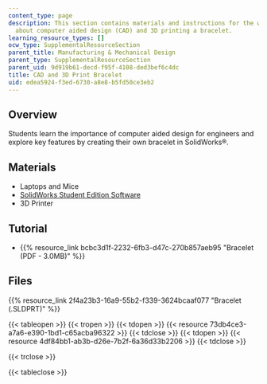 ```yaml
---
content_type: page
description: This section contains materials and instructions for the workshop activity
  about computer aided design (CAD) and 3D printing a bracelet.
learning_resource_types: []
ocw_type: SupplementalResourceSection
parent_title: Manufacturing & Mechanical Design
parent_type: SupplementalResourceSection
parent_uid: 9d919b61-decd-f95f-4108-ded3bef6c4dc
title: CAD and 3D Print Bracelet
uid: edea5924-f3ed-6730-a8e8-b5fd50ce3eb2
---
```


Overview
--------

Students learn the importance of computer aided design for engineers and explore key features by creating their own bracelet in SolidWorks®.

Materials
---------

*   Laptops and Mice
*   [SolidWorks Student Edition Software](https://www.solidworks.com/sw/education/student-software-3d-mcad.htm)
*   3D Printer

Tutorial
--------

*   {{% resource_link bcbc3d1f-2232-6fb3-d47c-270b857aeb95 "Bracelet (PDF - 3.0MB)" %}}

Files
-----

{{% resource_link 2f4a23b3-16a9-55b2-f339-3624bcaaf077 "Bracelet (.SLDPRT)" %}}

{{< tableopen >}}
{{< tropen >}}
{{< tdopen >}}
{{< resource 73db4ce3-a7a6-e390-1bd1-c65acba96322 >}}
{{< tdclose >}}
{{< tdopen >}}
{{< resource 4df84bb1-ab3b-d26e-7b2f-6a36d33b2206 >}}
{{< tdclose >}}

{{< trclose >}}

{{< tableclose >}}